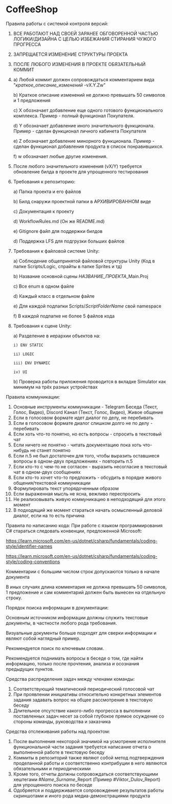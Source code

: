 # CoffeeShop
Правила работы с системой контроля версий:
1) ВСЕ РАБОТАЮТ НАД СВОЕЙ ЗАРАНЕЕ ОБГОВОРЕННОЙ ЧАСТЬЮ ЛОГИКИ/ДИЗАЙНА С ЦЕЛЬЮ ИЗБЕЖАНИЯ СТИРАНИЯ ЧУЖОГО ПРОГРЕССА
2) ЗАПРЕЩАЕТСЯ ИЗМЕНЕНИЕ СТРУКТУРЫ ПРОЕКТА
3) ПОСЛЕ ЛЮБОГО ИЗМЕНЕНИЯ В ПРОЕКТЕ ОБЯЗАТЕЛЬНЫЙ КОММИТ
4)  a) Любой коммит должен сопровождаться комментарием вида "*краткое_описание_изменений* -vX.Y.Zw"
  
    b) Краткое описание изменений не должно превышать 50 символов и 1 предложения
    
    c) X обозначает добавление еще одного готового функционального комплекса. Пример - полный функционал Покупателя.
    
    d) Y обозначает добавление иного значительного функционала. Пример - сделан функционал личного кабинета Покупателя
    
    e) Z обозначает добавление минорного функционала. Пример - сделан функционал добавления продукта в список понравившихся.
    
    f) w обозначает любые другие изменения.
6) После любого значительного изменения (vX/Y) требуется обновление билда в проекте для упрощенного тестирования
7) Требования к репозиторию:

    a) Папка проекта и его файлов
   
    b) Билд снаружи проектной папки в АРХИВИРОВАННОМ виде
   
    c) Документация к проекту
   
    d) WorkflowRules.md (Он же README.md)
   
    e) Gitignore файл для поддержки билдов
   
    d) Поддержка LFS для подгрузки больших файлов
9) Требования к файловой системе Unity:

    a) Соблюдение общепринятой файловой структуры Unity (Код в папке Scripts/Logic, спрайты в папке Sprites и тд)
   
    b) Название основной сцены *НАЗВАНИЕ_ПРОЕКТА*_Main.Proj
   
    c) Все enum в одном файле
   
    d) Каждый класс в отдельном файле
   
    e) Для каждой подпапки Scripts/*ScriptFolderName* свой namespace
   
    f) В каждой подпапке не более 5 файлов кода
   
11) Требования к сцене Unity:

    a) Разделение в иерархии объектов на:
    
        i) ENV STATIC
    
        ii) LOGIC
    
        iii) ENV DYNAMIC
    
        iv) UI
    
    b) Проверка работы приложения проводится в вкладке Simulator как минимум на трёх разных устройствах


Правила коммуникации:
1) Основные инструменты коммуникации - Telegram Беседа (Текст, Голос, Видео), Discord Канал (Текст, Голос, Видео), Живое общение
2) Если в голосовом формате идет диалог по делу, не перебивать
3) Если в голосовом формате диалог слишком долго не по делу - перебивать
4) Если хоть что-то понятно, но есть вопросы - спросить в текстовый чат
5) Если ничего не понятно - читать документацию пока хоть что-нибудь не станет понятно
6) Если п.5 не был достаточен для того, чтобы выразить оставшиеся вопросы в одном-двух предложениях - повторить п.5
7) Если кто-то с чем-то не согласен - выразить несогласие в текстовый чат в одном-двух сообщениях
8) Если кто-то хочет что-то предложить - обсудить в порядке живого общения/текстовой коммуникации
9) Формулировать текст упорядоченным образом
10) Если выраженная мысль не ясна, вежливо переспросить
11) Не реализовывать живую коммуникацию в неподходящий для этого момент
12) В подходящий же момент стараться начать осмысленный деловой диалог, если на то есть причина

Правила по написанию кода:
При работе с языком программирования C# стараться следовать конвенции, предложенной Microsoft:

https://learn.microsoft.com/en-us/dotnet/csharp/fundamentals/coding-style/identifier-names

https://learn.microsoft.com/en-us/dotnet/csharp/fundamentals/coding-style/coding-conventions

Комментарии с большим числом строк допускаются только в начале документа

В иных случаях длина комментария не должна превышать 50 символов, 1 предложение и сам комментарий должен быть вынесен на отдельную строку.

Порядок поиска информации в документации:

Основным источником информации должны служить текстовые документы, в частности любого рода требования.

Визуальные документы больше подходят для сверки информации и являют собой наглядный пример.

Рекомендуется поиск по ключевым словам.

Рекомендуется поднимать вопросы в беседе о том, где найти информацию, только после прочтения, анализа и осознания предыдущих пунктов.

Средства распределения задач между членами команды:
1) Соответствующий тематический периодический голосовой чат
2) При проявлении инициативы относительно конкретных элементов задания задавать вопрос на общее рассмотрение в текстовую беседу
3) Длительное отсутствие какого-либо прогресса в выполнении поставленных задач несет за собой глубокое прямое осуждение со стороны команды, руководства и заказчика

Средства отслеживания работы над проектом:
1) После выполнения некоторой значимой на усмотрение исполнителя функциональной части задания требуется написание отчета о выполненной работе в текстовую беседу
2) Коммиты в репозиторий также являют собой метод подтверждения проделанной работы и соответственно контрибуции в него являются обязательными и периодическими
3) Кроме того, отчеты должны сопровождаться соответствующими хештегами #*Name*_*Surname*_Report (Пример #Viktor_Dulov_Report) для упрощенного поиска по беседе
4) Одобряется и поддерживается сопровождение результатов работы скриншотами и иного рода медиа-демонстрациями продукта
